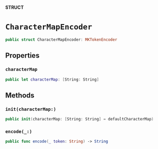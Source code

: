 **STRUCT**

# `CharacterMapEncoder`

```swift
public struct CharacterMapEncoder: MKTokenEncoder
```

## Properties
### `characterMap`

```swift
public let characterMap: [String: String]
```

## Methods
### `init(characterMap:)`

```swift
public init(characterMap: [String: String] = defaultCharacterMap)
```

### `encode(_:)`

```swift
public func encode(_ token: String) -> String
```
